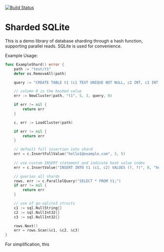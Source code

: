[![Build Status](https://cloud.drone.io/api/badges/ilknarf/sharded-sqlite/status.svg)](https://cloud.drone.io/ilknarf/sharded-sqlite)

# Sharded SQLite

This is a demo library of database sharding through a hash
function, supporting parallel reads. SQLite is used for convenience.

Example Usage:

```go
func ExampleShard() error {
    path := "test/t1"
	defer os.RemoveAll(path)

	query := "CREATE TABLE t1 (c1 TEXT UNIQUE NOT NULL, c2 INT, c3 INT);"

    // column 0 is the hashed value
	err := NewCluster(path, "t1", 5, 3, query, 0)

	if err != nil {
		return err
	}

	c, err := LoadCluster(path)

	if err != nil {
		return err
	}

    // default full insertion into shard
    err = c.InsertFullValue("hello1@example.com", 3, 5)
	
    // use custom INSERT statement and indicate hash value index
	err = c.InsertValue("INSERT INTO t1 (c1, c2) VALUES (?, ?)", 0, "hello1@example.com", 3)

    // queries all shards
	rows, err := c.ParallelQuery("SELECT * FROM t1;")
	if err != nil {
		return err
	}

    // use of go-sqlite3 structs
	c1 := sql.NullString{}
	c2 := sql.NullInt32{}
	c3 := sql.NullInt32{}

	rows.Next()
	err = rows.Scan(&c1, &c2, &c3)
}
```

For simplification, this 